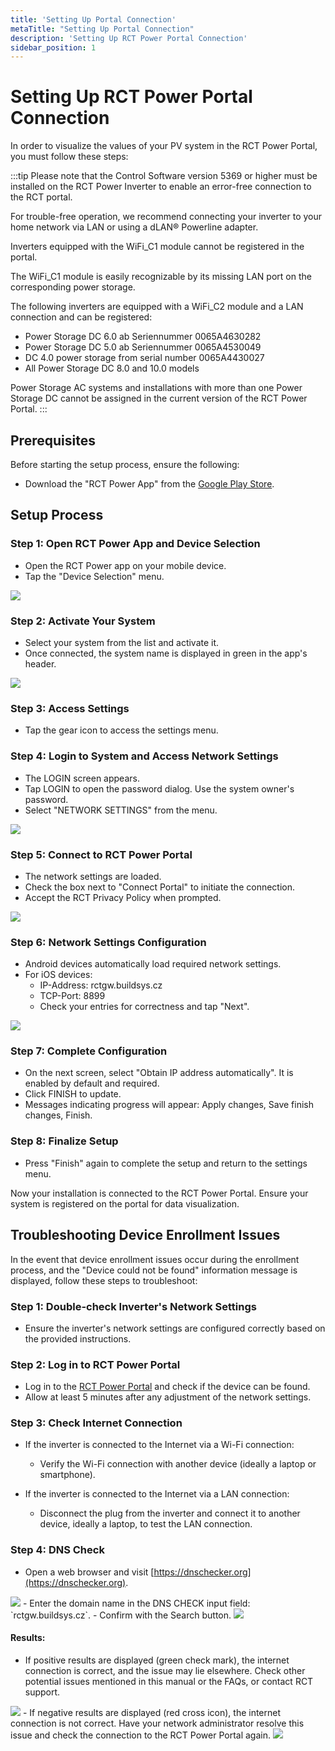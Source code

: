 ```yaml
---
title: 'Setting Up Portal Connection'
metaTitle: "Setting Up Portal Connection"
description: 'Setting Up RCT Power Portal Connection'
sidebar_position: 1
---
```

# Setting Up RCT Power Portal Connection

In order to visualize the values of your PV system in the RCT Power Portal, you must follow these steps:

:::tip
Please note that the Control Software version 5369 or higher must be installed on the RCT Power Inverter to enable an error-free connection to the RCT portal.

For trouble-free operation, we recommend connecting your inverter to your home network via LAN or using a dLAN® Powerline adapter.

Inverters equipped with the WiFi_C1 module cannot be registered in the portal.

The WiFi_C1 module is easily recognizable by its missing LAN port on the corresponding power storage.

The following inverters are equipped with a WiFi_C2 module and a LAN connection and can be registered:

- Power Storage DC 6.0 ab Seriennummer 0065A4630282
- Power Storage DC 5.0 ab Seriennummer 0065A4530049
- DC 4.0 power storage from serial number 0065A4430027
- All Power Storage DC 8.0 and 10.0 models

Power Storage AC systems and installations with more than one Power Storage DC cannot be assigned in the current version of the RCT Power Portal.
:::

## Prerequisites

Before starting the setup process, ensure the following:

- Download the "RCT Power App" from the [Google Play Store](https://play.google.com/store/apps/details?id=com.rctportal.rctpowerportal).

## Setup Process

### Step 1: Open RCT Power App and Device Selection

- Open the RCT Power app on your mobile device.
- Tap the "Device Selection" menu.

<img src="/img/screenshots/setting-up-portal-connection-1.png" class="img-30"/>

### Step 2: Activate Your System

- Select your system from the list and activate it.
- Once connected, the system name is displayed in green in the app's header.

<img src="/img/screenshots/setting-up-portal-connection-2.png" class="img-30"/>

### Step 3: Access Settings

- Tap the gear icon to access the settings menu.

### Step 4: Login to System and Access Network Settings

- The LOGIN screen appears.
- Tap LOGIN to open the password dialog. Use the system owner's password.
- Select "NETWORK SETTINGS" from the menu.

<img src="/img/screenshots/setting-up-portal-connection-3.png" class="img-30"/>

### Step 5: Connect to RCT Power Portal

- The network settings are loaded.
- Check the box next to "Connect Portal" to initiate the connection.
- Accept the RCT Privacy Policy when prompted.

<img src="/img/screenshots/setting-up-portal-connection-4.png" class="img-30"/>

### Step 6: Network Settings Configuration

- Android devices automatically load required network settings.
- For iOS devices:
  - IP-Address: rctgw.buildsys.cz
  - TCP-Port: 8899
  - Check your entries for correctness and tap "Next".

<img src="/img/screenshots/setting-up-portal-connection-5.png" class="img-30"/>

### Step 7: Complete Configuration

- On the next screen, select "Obtain IP address automatically". It is enabled by default and required.
- Click FINISH to update.
- Messages indicating progress will appear: Apply changes, Save finish changes, Finish.

### Step 8: Finalize Setup

- Press "Finish" again to complete the setup and return to the settings menu.

Now your installation is connected to the RCT Power Portal. Ensure your system is registered on the portal for data visualization.

## Troubleshooting Device Enrollment Issues

In the event that device enrollment issues occur during the enrollment process, and the "Device could not be found" information message is displayed, follow these steps to troubleshoot:

### Step 1: Double-check Inverter's Network Settings

- Ensure the inverter's network settings are configured correctly based on the provided instructions.

### Step 2: Log in to RCT Power Portal

- Log in to the [RCT Power Portal](https://rct-portal.com) and check if the device can be found.
- Allow at least 5 minutes after any adjustment of the network settings.

### Step 3: Check Internet Connection

- If the inverter is connected to the Internet via a Wi-Fi connection:
  - Verify the Wi-Fi connection with another device (ideally a laptop or smartphone).

- If the inverter is connected to the Internet via a LAN connection:
  - Disconnect the plug from the inverter and connect it to another device, ideally a laptop, to test the LAN connection.

### Step 4: DNS Check

- Open a web browser and visit [https://dnschecker.org](https://dnschecker.org).
<img src="/img/screenshots/setting-up-portal-connection-6.png" class="img-30"/>
- Enter the domain name in the DNS CHECK input field: `rctgw.buildsys.cz`.
- Confirm with the Search button.
<img src="/img/screenshots/setting-up-portal-connection-7.png" class="img-30"/>

#### Results:
- If positive results are displayed (green check mark), the internet connection is correct, and the issue may lie elsewhere. Check other potential issues mentioned in this manual or the FAQs, or contact RCT support.
<img src="/img/screenshots/setting-up-portal-connection-8.png" class="img-30"/>
- If negative results are displayed (red cross icon), the internet connection is not correct. Have your network administrator resolve this issue and check the connection to the RCT Power Portal again.
<img src="/img/screenshots/setting-up-portal-connection-9.png" class="img-30"/>